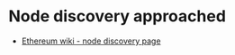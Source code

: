 # Node discovery approached

- [Ethereum wiki - node discovery page](https://eth.wiki/en/research/node-discovery-protocol)
